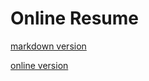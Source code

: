 # Online Resume


[markdown version](./gustavoandresmarin.resume.md)

[online version](https://guumaster.github.io/resume/)


